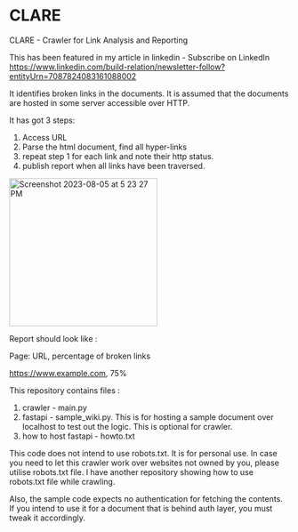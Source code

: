 # CLARE

CLARE - Crawler for Link Analysis and Reporting

This has been featured in my article in linkedin - Subscribe on LinkedIn https://www.linkedin.com/build-relation/newsletter-follow?entityUrn=7087824083161088002

It identifies broken links in the documents. It is assumed that the documents are hosted in some server accessible over HTTP. 

It has got 3 steps:
1. Access URL
2. Parse the html document, find all hyper-links
3. repeat step 1 for each link and note their http status.
4. publish report when all links have been traversed.

<img width="266" alt="Screenshot 2023-08-05 at 5 23 27 PM" src="https://github.com/RoyAmitabh/CLARE/assets/104931628/66a64640-2b89-4cc1-8cb3-d90083cdf22c">


Report should look like : 

Page: URL, percentage of broken links

https://www.example.com, 75% 

This repository contains files :

1. crawler - main.py
2. fastapi - sample_wiki.py. This is for hosting a sample document over localhost to test out the logic. This is optional for crawler.
3. how to host fastapi - howto.txt

   
This code does not intend to use robots.txt. It is for personal use. In case you need to let this crawler work over websites not owned by you, please utilise robots.txt file. I have another repository showing how to use robots.txt file while crawling. 

Also, the sample code expects no authentication for fetching the contents. If you intend to use it for a document that is behind auth layer, you must tweak it accordingly.
